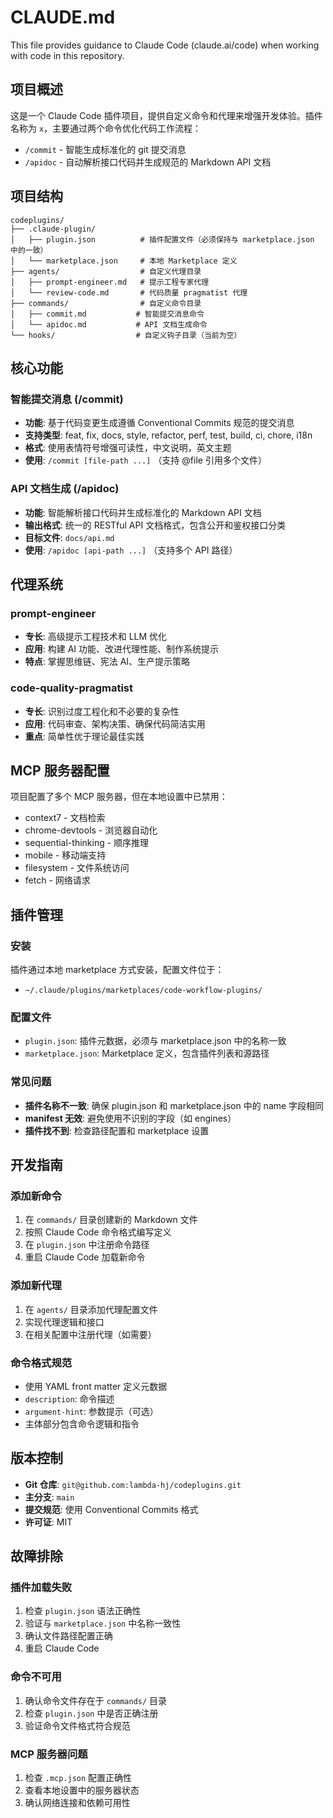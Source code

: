 # CLAUDE.md

This file provides guidance to Claude Code (claude.ai/code) when working with code in this repository.

## 项目概述

这是一个 Claude Code 插件项目，提供自定义命令和代理来增强开发体验。插件名称为 `x`，主要通过两个命令优化代码工作流程：
- `/commit` - 智能生成标准化的 git 提交消息
- `/apidoc` - 自动解析接口代码并生成规范的 Markdown API 文档

## 项目结构

```
codeplugins/
├── .claude-plugin/
│   ├── plugin.json          # 插件配置文件（必须保持与 marketplace.json 中的一致）
│   └── marketplace.json     # 本地 Marketplace 定义
├── agents/                  # 自定义代理目录
│   ├── prompt-engineer.md   # 提示工程专家代理
│   └── review-code.md       # 代码质量 pragmatist 代理
├── commands/                # 自定义命令目录
│   ├── commit.md           # 智能提交消息命令
│   └── apidoc.md           # API 文档生成命令
└── hooks/                  # 自定义钩子目录（当前为空）
```

## 核心功能

### 智能提交消息 (/commit)

- **功能**: 基于代码变更生成遵循 Conventional Commits 规范的提交消息
- **支持类型**: feat, fix, docs, style, refactor, perf, test, build, ci, chore, i18n
- **格式**: 使用表情符号增强可读性，中文说明，英文主题
- **使用**: `/commit [file-path ...]` （支持 @file 引用多个文件）

### API 文档生成 (/apidoc)

- **功能**: 智能解析接口代码并生成标准化的 Markdown API 文档
- **输出格式**: 统一的 RESTful API 文档格式，包含公开和鉴权接口分类
- **目标文件**: `docs/api.md`
- **使用**: `/apidoc [api-path ...]` （支持多个 API 路径）

## 代理系统

### prompt-engineer
- **专长**: 高级提示工程技术和 LLM 优化
- **应用**: 构建 AI 功能、改进代理性能、制作系统提示
- **特点**: 掌握思维链、宪法 AI、生产提示策略

### code-quality-pragmatist
- **专长**: 识别过度工程化和不必要的复杂性
- **应用**: 代码审查、架构决策、确保代码简洁实用
- **重点**: 简单性优于理论最佳实践

## MCP 服务器配置

项目配置了多个 MCP 服务器，但在本地设置中已禁用：
- context7 - 文档检索
- chrome-devtools - 浏览器自动化
- sequential-thinking - 顺序推理
- mobile - 移动端支持
- filesystem - 文件系统访问
- fetch - 网络请求

## 插件管理

### 安装
插件通过本地 marketplace 方式安装，配置文件位于：
- `~/.claude/plugins/marketplaces/code-workflow-plugins/`

### 配置文件
- `plugin.json`: 插件元数据，必须与 marketplace.json 中的名称一致
- `marketplace.json`: Marketplace 定义，包含插件列表和源路径

### 常见问题
- **插件名称不一致**: 确保 plugin.json 和 marketplace.json 中的 name 字段相同
- **manifest 无效**: 避免使用不识别的字段（如 engines）
- **插件找不到**: 检查路径配置和 marketplace 设置

## 开发指南

### 添加新命令
1. 在 `commands/` 目录创建新的 Markdown 文件
2. 按照 Claude Code 命令格式编写定义
3. 在 `plugin.json` 中注册命令路径
4. 重启 Claude Code 加载新命令

### 添加新代理
1. 在 `agents/` 目录添加代理配置文件
2. 实现代理逻辑和接口
3. 在相关配置中注册代理（如需要）

### 命令格式规范
- 使用 YAML front matter 定义元数据
- `description`: 命令描述
- `argument-hint`: 参数提示（可选）
- 主体部分包含命令逻辑和指令

## 版本控制

- **Git 仓库**: `git@github.com:lambda-hj/codeplugins.git`
- **主分支**: `main`
- **提交规范**: 使用 Conventional Commits 格式
- **许可证**: MIT

## 故障排除

### 插件加载失败
1. 检查 `plugin.json` 语法正确性
2. 验证与 `marketplace.json` 中名称一致性
3. 确认文件路径配置正确
4. 重启 Claude Code

### 命令不可用
1. 确认命令文件存在于 `commands/` 目录
2. 检查 `plugin.json` 中是否正确注册
3. 验证命令文件格式符合规范

### MCP 服务器问题
1. 检查 `.mcp.json` 配置正确性
2. 查看本地设置中的服务器状态
3. 确认网络连接和依赖可用性